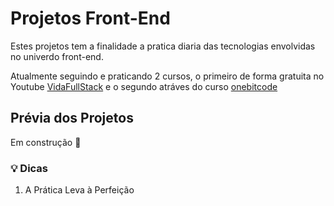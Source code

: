 # Projetos Front-End

Estes projetos tem a finalidade a pratica diaria das tecnologias envolvidas no univerdo front-end.

Atualmente seguindo e praticando 2 cursos, o primeiro de forma gratuita no Youtube [VidaFullStack](https://www.youtube.com/playlist?list=PLMy95_4XE08MRsQvaSQnHzyooNevGTNtS)
e o segundo atráves do curso [onebitcode](https://programador.onebitcode.com/?ref=X63525543D&gclid=Cj0KCQiA2sqOBhCGARIsAPuPK0hLdTFrJuoDK4MWVramUYeyQt7827a6CXRY41AtwiI95jmP_9FdeVEaAgJ3EALw_wcB)

## Prévia dos Projetos

Em construção :construction_worker:

### 💡 Dicas

1. A Prática Leva à Perfeição
